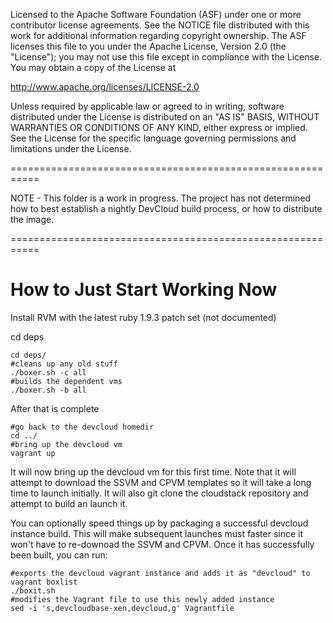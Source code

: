 Licensed to the Apache Software Foundation (ASF) under one
or more contributor license agreements.  See the NOTICE file
distributed with this work for additional information
regarding copyright ownership.  The ASF licenses this file
to you under the Apache License, Version 2.0 (the
"License"); you may not use this file except in compliance
with the License.  You may obtain a copy of the License at

  http://www.apache.org/licenses/LICENSE-2.0

Unless required by applicable law or agreed to in writing,
software distributed under the License is distributed on an
"AS IS" BASIS, WITHOUT WARRANTIES OR CONDITIONS OF ANY
KIND, either express or implied.  See the License for the
specific language governing permissions and limitations
under the License.

===========================================================

NOTE - This folder is a work in progress.  The project has not determined
how to best establish a nightly DevCloud build process, or how to distribute
the image.


===========================================================
# How to Just Start Working Now

Install RVM with the latest ruby 1.9.3 patch set (not documented)


cd deps

	cd deps/
	#cleans up any old stuff
	./boxer.sh -c all
	#builds the dependent vms
	./boxer.sh -b all


After that is complete

	#go back to the devcloud homedir
	cd ../
	#bring up the devcloud vm
	vagrant up

It will now bring up the devcloud vm for this first time.  Note that it will attempt to download the SSVM and CPVM templates so it will take a long time to launch initially.  It will also git clone the cloudstack repository and attempt to build an launch it. 

You can optionally speed things up by packaging a successful devcloud instance build.  This will make subsequent launches must faster since it won't have to re-downoad the SSVM and CPVM.  Once it has successfully been built, you can run:

    #exports the devcloud vagrant instance and adds it as "devcloud" to vagrant boxlist
	./boxit.sh
	#modifies the Vagrant file to use this newly added instance
  	sed -i 's,devcloudbase-xen,devcloud,g' Vagrantfile	







